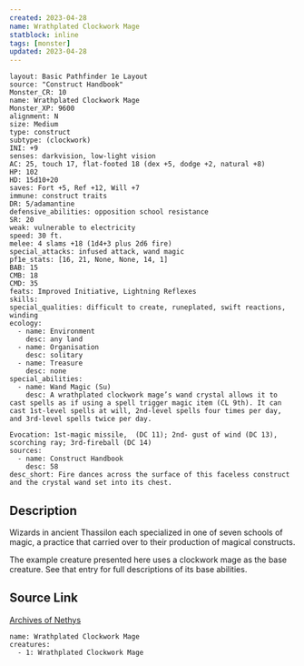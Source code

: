 ```yaml
---
created: 2023-04-28
name: Wrathplated Clockwork Mage
statblock: inline
tags: [monster]
updated: 2023-04-28
---
```

```statblock
layout: Basic Pathfinder 1e Layout
source: "Construct Handbook"
Monster_CR: 10
name: Wrathplated Clockwork Mage
Monster_XP: 9600
alignment: N
size: Medium
type: construct
subtype: (clockwork)
INI: +9
senses: darkvision, low-light vision
AC: 25, touch 17, flat-footed 18 (dex +5, dodge +2, natural +8)
HP: 102
HD: 15d10+20
saves: Fort +5, Ref +12, Will +7
immune: construct traits
DR: 5/adamantine
defensive_abilities: opposition school resistance
SR: 20
weak: vulnerable to electricity
speed: 30 ft.
melee: 4 slams +18 (1d4+3 plus 2d6 fire)
special_attacks: infused attack, wand magic
pf1e_stats: [16, 21, None, None, 14, 1]
BAB: 15
CMB: 18
CMD: 35
feats: Improved Initiative, Lightning Reflexes
skills: 
special_qualities: difficult to create, runeplated, swift reactions, winding
ecology:
  - name: Environment
    desc: any land
  - name: Organisation
    desc: solitary
  - name: Treasure
    desc: none
special_abilities:
  - name: Wand Magic (Su)
    desc: A wrathplated clockwork mage’s wand crystal allows it to cast spells as if using a spell trigger magic item (CL 9th). It can cast 1st-level spells at will, 2nd-level spells four times per day, and 3rd-level spells twice per day.

Evocation: 1st-magic missile,  (DC 11); 2nd- gust of wind (DC 13), scorching ray; 3rd-fireball (DC 14)
sources:
  - name: Construct Handbook
    desc: 58
desc_short: Fire dances across the surface of this faceless construct and the crystal wand set into its chest.
```
## Description
Wizards in ancient Thassilon each specialized in one of seven schools of magic, a practice that carried over to their production of magical constructs.

 The example creature presented here uses a clockwork mage as the base creature. See that entry for full descriptions of its base abilities.
## Source Link
[Archives of Nethys](https://aonprd.com/MonsterDisplay.aspx?ItemName=Wrathplated%20Clockwork%20Mage)
```encounter-table
name: Wrathplated Clockwork Mage
creatures:
  - 1: Wrathplated Clockwork Mage
```
